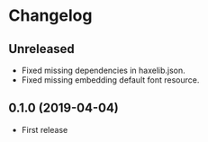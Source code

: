 Changelog
=========

Unreleased
----------

* Fixed missing dependencies in haxelib.json.
* Fixed missing embedding default font resource.

0.1.0 (2019-04-04)
------------------

* First release
